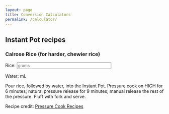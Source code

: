 ```yaml
---
layout: page
title: Conversion Calculators
permalink: /calculator/
---
```


## Instant Pot recipes

### Calrose Rice (for harder, chewier rice)

  Rice: <input id="inputCalrose" type="number" style="width: 300px;" placeholder="grams" oninput="CalroseCalcHard(this.value)" onchange="CalroseCalcHard(this.value)">

  Water: <span id="outputWater"></span> mL

<script>
function CalroseCalcHard(valNum) {
  document.getElementById("outputWater").innerHTML=Math.round(valNum * 250 / 235);
}
</script>

Pour rice, followed by water, into the Instant Pot. Pressure cook on HIGH for 6 minutes; natural pressure release for 9 minutes; manual release the rest of the pressure. Fluff with fork and serve.

Recipe credit: [Pressure Cook Recipes](https://www.pressurecookrecipes.com/instant-pot-calrose-rice/#exp)
